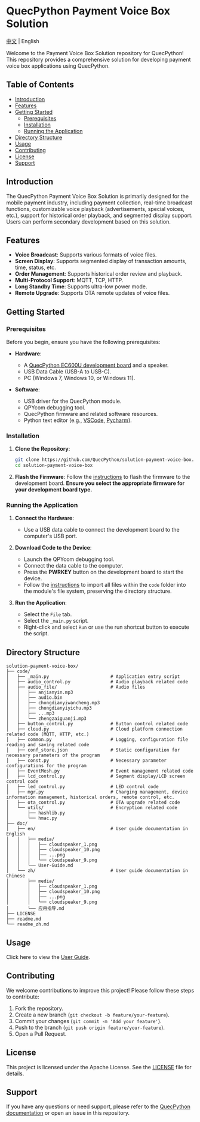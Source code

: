 # QuecPython Payment Voice Box Solution

[中文](README.zh.md) | English

Welcome to the Payment Voice Box Solution repository for QuecPython! This repository provides a comprehensive solution for developing payment voice box  applications using QuecPython.

## Table of Contents

- [Introduction](#introduction)
- [Features](#features)
- [Getting Started](#getting-started)
  - [Prerequisites](#prerequisites)
  - [Installation](#installation)
  - [Running the Application](#running-the-application)
- [Directory Structure](#directory-structure)
- [Usage](#usage)
- [Contributing](#contributing)
- [License](#license)
- [Support](#support)

## Introduction

The QuecPython Payment Voice Box Solution is primarily designed for the mobile payment industry, including payment collection, real-time broadcast functions, customizable voice playback (advertisements, special voices, etc.), support for historical order playback, and segmented display support. Users can perform secondary development based on this solution.

## Features

- **Voice Broadcast**: Supports various formats of voice files.
- **Screen Display**: Supports segmented display of transaction amounts, time, status, etc.
- **Order Management**: Supports historical order review and playback.
- **Multi-Protocol Support**: MQTT, TCP, HTTP.
- **Long Standby Time**: Supports ultra-low power mode.
- **Remote Upgrade**: Supports OTA remote updates of voice files.

## Getting Started

### Prerequisites

Before you begin, ensure you have the following prerequisites:

- **Hardware**:
  - A [QuecPython EC600U development board](https://python.quectel.com/doc/Getting_started/en/evb/ec600x-evb.html) and a speaker.
  - USB Data Cable (USB-A to USB-C).
  - PC (Windows 7, Windows 10, or Windows 11).

- **Software**:
  - USB driver for the QuecPython module.
  - QPYcom debugging tool.
  - QuecPython firmware and related software resources.
  - Python text editor (e.g., [VSCode](https://code.visualstudio.com/), [Pycharm](https://www.jetbrains.com/pycharm/download/)).

### Installation

1. **Clone the Repository**:

   ```bash
   git clone https://github.com/QuecPython/solution-payment-voice-box.git
   cd solution-payment-voice-box
   ```

2. **Flash the Firmware**: Follow the [instructions](https://python.quectel.com/doc/Application_guide/en/dev-tools/QPYcom/qpycom-dw.html#Download-Firmware) to flash the firmware to the development board. **Ensure you select the appropriate firmware for your development board type.**

### Running the Application

1. **Connect the Hardware**:

   - Use a USB data cable to connect the development board to the computer's USB port.

2. **Download Code to the Device**:

   - Launch the QPYcom debugging tool.
   - Connect the data cable to the computer.
   - Press the **PWRKEY** button on the development board to start the device.
   - Follow the [instructions](https://python.quectel.com/doc/Application_guide/en/dev-tools/QPYcom/qpycom-dw.html#Download-Script) to import all files within the `code` folder into the module's file system, preserving the directory structure.

3. **Run the Application**:

   - Select the `File` tab.
   - Select the `_main.py` script.
   - Right-click and select `Run` or use the run shortcut button to execute the script.

## Directory Structure

```plaintext
solution-payment-voice-box/
├── code/
│   ├── _main.py                       # Application entry script
│   ├── audio_control.py               # Audio playback related code
│   ├── audio_file/                    # Audio files
│   │   ├── anjianyin.mp3
│   │   ├── audio.bin
│   │   ├── chongdianyiwancheng.mp3
│   │   ├── chongdianyiyichu.mp3
│   │   ├── ...mp3
│   │   └── zhengzaiguanji.mp3
│   ├── button_control.py              # Button control related code
│   ├── cloud.py                       # Cloud platform connection related code (MQTT, HTTP, etc.)
│   ├── common.py                      # Logging, configuration file reading and saving related code
│   ├── conf_store.json                # Static configuration for necessary parameters of the program
│   ├── const.py                       # Necessary parameter configurations for the program
│   ├── EventMesh.py                   # Event management related code
│   ├── lcd_control.py                 # Segment display/LCD screen control code
│   ├── led_control.py                 # LED control code
│   ├── mgr.py                         # Charging management, device information management, historical orders, remote control, etc.
│   ├── ota_control.py                 # OTA upgrade related code
│   └── utils/                         # Encryption related code
│       ├── hashlib.py
│       └── hmac.py
├── doc/
│   ├── en/                            # User guide documentation in English
│   │   ├── media/
│   │   │   ├── cloudspeaker_1.png
│   │   │   ├── cloudspeaker_10.png
│   │   │   ├── ...png
│   │   │   └── cloudspeaker_9.png
│   │   └── User-Guide.md
│   └── zh/                            # User guide documentation in Chinese
│       ├── media/
│       │   ├── cloudspeaker_1.png
│       │   ├── cloudspeaker_10.png
│       │   ├── ...png
│       │   └── cloudspeaker_9.png
│       └── 应用指导.md
├── LICENSE
├── readme.md
└── readme_zh.md
```

## Usage

Click here to view the [User Guide](./docs/en/User-Guide.md).

## Contributing

We welcome contributions to improve this project! Please follow these steps to contribute:

1. Fork the repository.
2. Create a new branch (`git checkout -b feature/your-feature`).
3. Commit your changes (`git commit -m 'Add your feature'`).
4. Push to the branch (`git push origin feature/your-feature`).
5. Open a Pull Request.

## License

This project is licensed under the Apache License. See the [LICENSE](LICENSE) file for details.

## Support

If you have any questions or need support, please refer to the [QuecPython documentation](https://python.quectel.com/doc) or open an issue in this repository.
